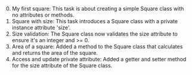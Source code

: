 0. My first square: This task is about creating a simple Square class with no attributes or methods.
1. Square with size: This task introduces a Square class with a private instance attribute 'size'.
2. Size validation: The Square class now validates the size attribute to ensure it's an integer and >= 0.
3. Area of a square: Added a method to the Square class that calculates and returns the area of the square.
4. Access and update private attribute: Added a getter and setter method for the size attribute of the Square class.
